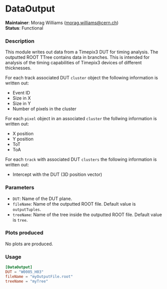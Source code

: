 # DataOutput
**Maintainer**: Morag Williams (<morag.williams@cern.ch>)   
**Status**: Functional  

### Description
This module writes out data from a Timepix3 DUT for timing analysis. The outputted ROOT TTree contains data in branches. This is intended for analysis of the timing capabilities of Timepix3 devices of different thicknesses.

For each track associated DUT `cluster` object the following information is written out:

* Event ID
* Size in X
* Size in Y
* Number of pixels in the cluster

For each `pixel` object in an associated `cluster` the follwing information is written out:

* X position
* Y position
* ToT
* ToA

For each `track` with associated DUT `clusters` the following information is written out:

* Intercept with the DUT (3D position vector)

### Parameters
* `DUT`: Name of the DUT plane.
* `fileName`: Name of the outputted ROOT file. Default value is `outputTuples`.
* `treeName`: Name of the tree inside the outputted ROOT file. Default value is `tree`.

### Plots produced
No plots are produced.

### Usage
```toml
[DataOutput]
DUT = "W0005_H03"
fileName = "myOutputFile.root"
treeName = "myTree"
```

